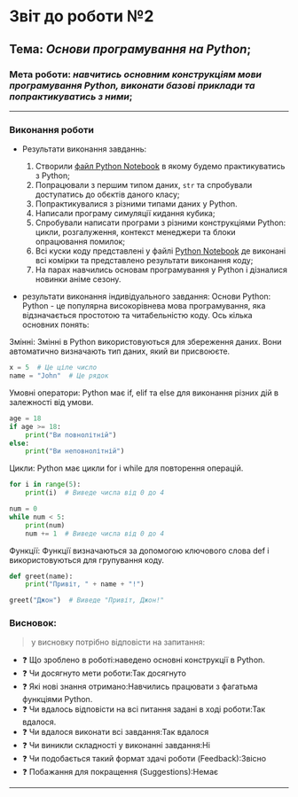 # Звіт до роботи №2
## Тема: _Основи програмування на Python_;
### Мета роботи: _навчитись основним конструкціям мови програмування Python, виконати базові приклади та попрактикуватись з ними_;
---
### Виконання роботи
- Результати виконання завданнь:
    1. Створили [файл Python Notebook](nb.ipynb) в якому будемо практикуватись з Python;
    1. Попрацювали з першим типом даних, `str` та спробували доступатись до обєктів даного класу;
    1. Попрактикувалися з різними типами даних у Python.
    1. Написали програму симуляції кидання кубика;
    1. Спробували написати програми з різними конструкціями Python: цикли, розгалуження, контекст менеджери та блоки опрацювання помилок;
    1. Всі куски коду представлені у файлі [Python Notebook](nb.ipynb) де виконані всі комірки та представлено результати виконання коду;
    1. На парах навчились основам програмування у Python і дізналися новинки аніме сезону.






- результати виконання індивідуального завдання:
Основи Python:
Python - це популярна високорівнева мова програмування, яка відзначається простотою та читабельністю коду. Ось кілька основних понять:

Змінні: Змінні в Python використовуються для збереження даних. Вони автоматично визначають тип даних, який ви присвоюєте.
``` Python 
x = 5  # Це ціле число
name = "John"  # Це рядок
```
Умовні оператори: Python має if, elif та else для виконання різних дій в залежності від умови.
```python 
age = 18
if age >= 18:
    print("Ви повнолітній")
else:
    print("Ви неповнолітній")
```
Цикли: Python має цикли for і while для повторення операцій.
```python 
for i in range(5):
    print(i)  # Виведе числа від 0 до 4

num = 0
while num < 5:
    print(num)
    num += 1  # Виведе числа від 0 до 4
```
Функції: Функції визначаються за допомогою ключового слова def і використовуються для групування коду.
```python 
def greet(name):
    print("Привіт, " + name + "!")

greet("Джон")  # Виведе "Привіт, Джон!"
```

### Висновок: 
> у висновку потрібно відповісти на запитання:
- :question: Що зроблено в роботі:наведено основні конструкції в Python.
- :question: Чи досягнуто мети роботи:Так досягнуто
- :question: Які нові знання отримано:Навчились працювати з фагатьма функціями Python.
- :question: Чи вдалось відповісти на всі питання задані в ході роботи:Так вдалося.
- :question: Чи вдалося виконати всі завдання:Так вдалося
- :question: Чи виникли складності у виконанні завдання:Ні
- :question: Чи подобається такий формат здачі роботи (Feedback):Звісно
- :question: Побажання для покращення (Suggestions):Немає
---